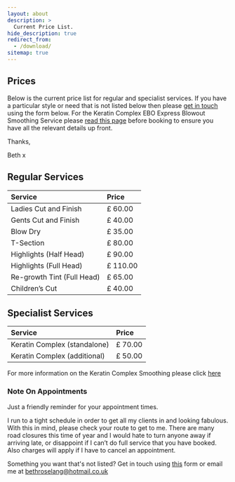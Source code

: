 ```yaml
---
layout: about
description: >
  Current Price List.
hide_description: true
redirect_from:
  - /download/
sitemap: true
---
```

<!--author-->

## Prices

Below is the current price list for regular and specialist services. If you have a particular style or need that is not listed below then please [get in touch](/contact) using the form below. For the Keratin Complex EBO Express Blowout Smoothing Service please [read this page](link) before booking to ensure you have all the relevant details up front.

Thanks,

Beth x

## Regular Services 

| Service | Price |
| :--- | :--- |
| Ladies Cut and Finish | £ 60.00 |
| Gents Cut and Finish | £ 40.00 |
| Blow Dry | £ 35.00 |
| T-Section | £ 80.00 |
| Highlights (Half Head) | £ 90.00 |
| Highlights (Full Head) | £ 110.00 |
| Re-growth Tint (Full Head) | £ 65.00 |
| Children’s Cut | £ 40.00 |

## Specialist Services 

| Service | Price |
| :--- | :--- |
| Keratin Complex (standalone)| £ 70.00 |
| Keratin Complex (additional)| £ 50.00 |

For more information on the Keratin Complex Smoothing please click [here](/keratin)

### Note On Appointments

Just a friendly reminder for your appointment times. 

I run to a tight schedule in order to get all my clients in and looking fabulous.  With this in mind, please check your route to get to me. There are many road closures this time of year and I would hate to turn anyone away if arriving late, or disappoint if I can’t do full service that you have booked. Also charges will apply if I have to cancel an appointment. 

Something you want that's not listed? Get in touch using [this](/contact) form or email me at [bethroselang@hotmail.co.uk](mailto:bethroselang@hotmail.co.uk)